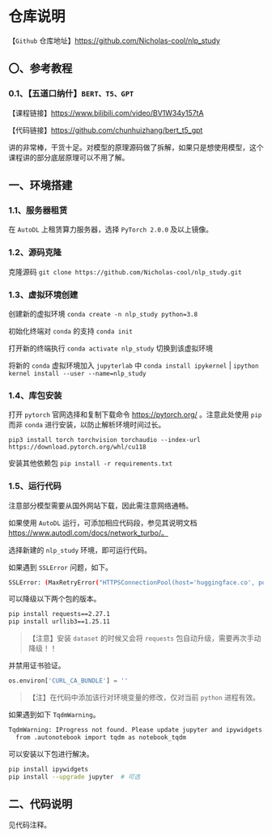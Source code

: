 # 仓库说明

【`Github` 仓库地址】https://github.com/Nicholas-cool/nlp_study



## 〇、参考教程

### 0.1、【五道口纳什】`BERT、T5、GPT` 

【课程链接】https://www.bilibili.com/video/BV1W34y157tA

【代码链接】https://github.com/chunhuizhang/bert_t5_gpt

讲的非常棒，干货十足。对模型的原理源码做了拆解，如果只是想使用模型，这个课程讲的部分底层原理可以不用了解。



## 一、环境搭建

### 1.1、服务器租赁

在 `AutoDL` 上租赁算力服务器，选择 `PyTorch 2.0.0` 及以上镜像。

### 1.2、源码克隆

克隆源码 `git clone https://github.com/Nicholas-cool/nlp_study.git`

### 1.3、虚拟环境创建

创建新的虚拟环境 `conda create -n nlp_study python=3.8`

初始化终端对 `conda` 的支持 `conda init`

打开新的终端执行 `conda activate nlp_study` 切换到该虚拟环境

将新的 `conda` 虚拟环境加入 `jupyterlab` 中 `conda install ipykernel` | `ipython kernel install --user --name=nlp_study`

### 1.4、库包安装

打开 `pytorch` 官网选择和复制下载命令 https://pytorch.org/ 。注意此处使用 `pip` 而非 `conda` 进行安装，以防止解析环境时间过长。

`pip3 install torch torchvision torchaudio --index-url https://download.pytorch.org/whl/cu118`

安装其他依赖包 `pip install -r requirements.txt`

### 1.5、运行代码

注意部分模型需要从国外网站下载，因此需注意网络通畅。

如果使用 `AutoDL` 运行，可添加相应代码段，参见其说明文档 https://www.autodl.com/docs/network_turbo/。

选择新建的 `nlp_study` 环境，即可运行代码。

如果遇到 `SSLError` 问题，如下。

```bash
SSLError: (MaxRetryError("HTTPSConnectionPool(host='huggingface.co', port=443): Max retries exceeded with url: /distilbert-base-uncased-finetuned-sst-2-english/resolve/main/tokenizer_config.json (Caused by SSLError(SSLCertVerificationError(1, '[SSL: CERTIFICATE_VERIFY_FAILED] certificate verify failed: self-signed certificate in certificate chain (_ssl.c:xxxx)')))"), '(Request ID: 07ebce0c-8df0-4e38-82b0-xxxxxxxxx70a2)')
```

可以降级以下两个包的版本。

```bash
pip install requests==2.27.1
pip install urllib3==1.25.11
```

> 【注意】安装 `dataset` 的时候又会将 `requests` 包自动升级，需要再次手动降级！！

并禁用证书验证。

```python
os.environ['CURL_CA_BUNDLE'] = ''
```

> 【注】在代码中添加该行对环境变量的修改，仅对当前 `python` 进程有效。

如果遇到如下 `TqdmWarning`。

```bash
TqdmWarning: IProgress not found. Please update jupyter and ipywidgets. See https://ipywidgets.readthedocs.io/en/stable/user_install.html
  from .autonotebook import tqdm as notebook_tqdm
```

可以安装以下包进行解决。

```bash
pip install ipywidgets
pip install --upgrade jupyter  # 可选
```



## 二、代码说明

见代码注释。
